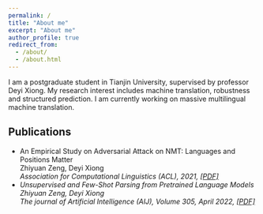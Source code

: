 ```yaml
---
permalink: /
title: "About me"
excerpt: "About me"
author_profile: true
redirect_from: 
  - /about/
  - /about.html
---
```


I am a postgraduate student in Tianjin University, supervised by professor Deyi Xiong. My research interest includes machine translation, robustness and structured prediction. I am currently working on massive multilingual machine translation.

## Publications
- An Empirical Study on Adversarial Attack on NMT: Languages and Positions Matter<br> 
Zhiyuan Zeng, Deyi Xiong<br> 
<i>Association for Computational Linguistics (ACL), 2021<i>, [[PDF]](https://aclanthology.org/2021.acl-short.58.pdf)
- Unsupervised and Few-Shot Parsing from Pretrained Language Models <br>
Zhiyuan Zeng, Deyi Xiong<br> 
<i>The journal of Artificial Intelligence (AIJ), Volume 305, April 2022<i>, [[PDF]](https://arxiv.org/pdf/2206.04980.pdf)